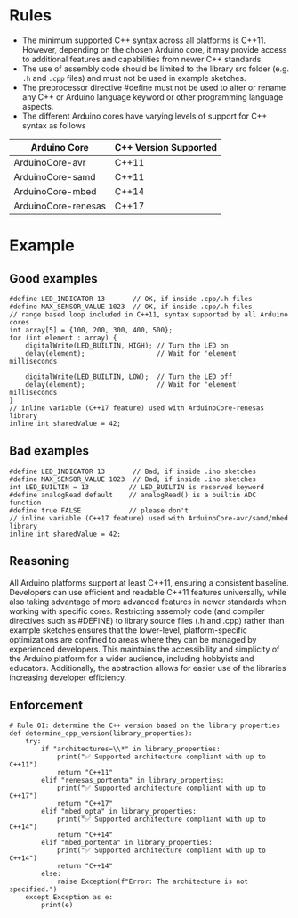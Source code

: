 # Rules
- The minimum supported C++ syntax across all platforms is C++11. However, depending on the chosen Arduino core, it may provide access to additional features and capabilities from newer C++ standards.
- The use of assembly code should be limited to the library src folder (e.g. `.h` and `.cpp` files) and must not be used in example sketches.
- The preprocessor directive #define must not be used to alter or rename any C++ or Arduino language keyword or other programming language aspects.
- The different Arduino cores have varying levels of support for C++ syntax as follows

| Arduino Core        | C++ Version Supported |
| ------------------- | --------------------- |
| ArduinoCore-avr     | C++11                 |
| ArduinoCore-samd    | C++11                 |
| ArduinoCore-mbed    | C++14                 |
| ArduinoCore-renesas | C++17                 |

# Example
## Good examples
```
#define LED_INDICATOR 13       // OK, if inside .cpp/.h files
#define MAX_SENSOR_VALUE 1023  // OK, if inside .cpp/.h files
// range based loop included in C++11, syntax supported by all Arduino cores
int array[5] = {100, 200, 300, 400, 500};
for (int element : array) {
    digitalWrite(LED_BUILTIN, HIGH); // Turn the LED on
    delay(element);                  // Wait for 'element' milliseconds

    digitalWrite(LED_BUILTIN, LOW);  // Turn the LED off
    delay(element);                  // Wait for 'element' milliseconds
}
// inline variable (C++17 feature) used with ArduinoCore-renesas library
inline int sharedValue = 42;
```
## Bad examples
```
#define LED_INDICATOR 13       // Bad, if inside .ino sketches
#define MAX_SENSOR_VALUE 1023  // Bad, if inside .ino sketches
int LED_BUILTIN = 13          // LED_BUILTIN is reserved keyword
#define analogRead default    // analogRead() is a builtin ADC function
#define true FALSE            // please don't
// inline variable (C++17 feature) used with ArduinoCore-avr/samd/mbed library
inline int sharedValue = 42;
```

## Reasoning
All Arduino platforms support at least C++11, ensuring a consistent baseline. Developers can use efficient and readable C++11 features universally, while also taking advantage of more advanced features in newer standards when working with specific cores. Restricting assembly code (and compiler directives such as #DEFINE) to library source files (.h and .cpp) rather than example sketches ensures that the lower-level, platform-specific optimizations are confined to areas where they can be managed by experienced developers. This maintains the accessibility and simplicity of the Arduino platform for a wider audience, including hobbyists and educators. Additionally, the abstraction allows for easier use of the libraries increasing developer efficiency.

## Enforcement
```
# Rule 01: determine the C++ version based on the library properties
def determine_cpp_version(library_properties):
    try:
        if "architectures=\\*" in library_properties:
            print("✅ Supported architecture compliant with up to C++11")
            return "C++11"
        elif "renesas_portenta" in library_properties:
            print("✅ Supported architecture compliant with up to C++17")
            return "C++17"
        elif "mbed_opta" in library_properties:
            print("✅ Supported architecture compliant with up to C++14")
            return "C++14"
        elif "mbed_portenta" in library_properties:
            print("✅ Supported architecture compliant with up to C++14")
            return "C++14"
        else:
            raise Exception(f"Error: The architecture is not specified.")
    except Exception as e:
        print(e)
```